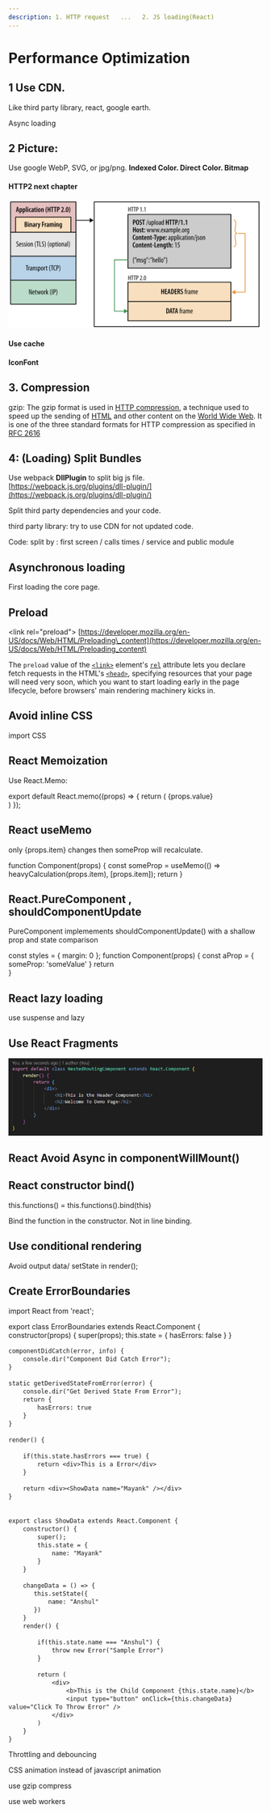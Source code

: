 ```yaml
---
description: 1. HTTP request   ...   2. JS loading(React)
---
```


# Performance Optimization

## 1 Use CDN. 

Like third party library, react, google earth. 

Async loading

## 2 Picture:

Use google WebP, SVG, or jpg/png. **Indexed Color. Direct Color. Bitmap**

####  HTTP2 next chapter

![](../.gitbook/assets/image%20%2898%29.png)

#### Use cache

#### IconFont

## 3. Compression

gzip: The gzip format is used in [HTTP compression](https://en.wikipedia.org/wiki/HTTP_compression), a technique used to speed up the sending of [HTML](https://en.wikipedia.org/wiki/HTML) and other content on the [World Wide Web](https://en.wikipedia.org/wiki/World_Wide_Web). It is one of the three standard formats for HTTP compression as specified in [RFC 2616](https://tools.ietf.org/html/rfc2616)

## 4: \(Loading\) Split Bundles

Use webpack **DllPlugin** to split big js file. [https://webpack.js.org/plugins/dll-plugin/](https://webpack.js.org/plugins/dll-plugin/)

Split third party dependencies and your code.

third party library: try to use CDN for not updated code.

Code: split by : first screen /  calls times / service and public module

## Asynchronous loading

First loading the core page.

## Preload

&lt;link rel="preload"&gt;  [https://developer.mozilla.org/en-US/docs/Web/HTML/Preloading\_content](https://developer.mozilla.org/en-US/docs/Web/HTML/Preloading_content)

The `preload` value of the [`<link>`](https://developer.mozilla.org/en-US/docs/Web/HTML/Element/link) element's [`rel`](https://developer.mozilla.org/en-US/docs/Web/HTML/Element/link#attr-rel) attribute lets you declare fetch requests in the HTML's [`<head>`](https://developer.mozilla.org/en-US/docs/Web/HTML/Element/head), specifying resources that your page will need very soon, which you want to start loading early in the page lifecycle, before browsers' main rendering machinery kicks in.



## Avoid inline CSS

import CSS

## React Memoization

Use React.Memo:

export default React.memo\(\(props\) =&gt; { return \( {props.value}  
\) }\);



## React useMemo

only {props.item} changes then someProp will recalculate.

function Component\(props\) { const someProp = useMemo\(\(\) =&gt; heavyCalculation\(props.item\), \[props.item\]\); return  }

## React.PureComponent , shouldComponentUpdate

PureComponent implemements shouldComponentUpdate\(\)  with a shallow prop and state comparison

const styles = { margin: 0 }; function Component\(props\) { const aProp = { someProp: 'someValue' } return   
}



## React lazy loading

use suspense and lazy



## Use React Fragments

![](../.gitbook/assets/image%20%2888%29.png)



## React Avoid Async in componentWillMount\(\) 



## React  constructor bind\(\)

this.functions\(\) = this.functions\(\).bind\(this\)

Bind the function in the constructor. Not in line binding.



## Use conditional rendering



Avoid output data/ setState in render\(\);



## Create ErrorBoundaries

import React from 'react';

export class ErrorBoundaries extends React.Component { constructor\(props\) { super\(props\); this.state = { hasErrors: false } }

```text
componentDidCatch(error, info) {
    console.dir("Component Did Catch Error");
}

static getDerivedStateFromError(error) {
    console.dir("Get Derived State From Error");
    return {
        hasErrors: true
    }
}

render() {

    if(this.state.hasErrors === true) {
        return <div>This is a Error</div>
    }

    return <div><ShowData name="Mayank" /></div>
}


export class ShowData extends React.Component {
    constructor() {    
        super();
        this.state = {
            name: "Mayank"
        }
    }
    
    changeData = () => {
       this.setState({
           name: "Anshul"
       })
    }
    render() {
    
        if(this.state.name === "Anshul") {
            throw new Error("Sample Error")
        }
    
        return (
            <div>
                <b>This is the Child Component {this.state.name}</b>
                <input type="button" onClick={this.changeData} value="Click To Throw Error" />
            </div>
        )
    }
}
```



Throttling and debouncing





CSS animation instead of javascript animation



use gzip compress



use web workers













